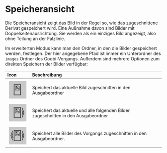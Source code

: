 # Speicheransicht

Die Speicheransicht zeigt das Bild in der Regel so, wie das zugeschnittene Derivat gespeichert wird. Eine Außnahme davon sind Bilder mit Doppelseitenausrichtung. Sie werden als ein einziges Bild angezeigt, also ohne Teilung an der Falzlinie.

Im erweiterten Modus kann man den Ordner, in den die Bilder gespeichert werden, festlegen. Der hier angegebene Pfad ist immer ein Unterordner des `images` Ordner des Goobi-Vorgangs. Außerdem sind mehrere Optionen zum direkten Speichern der Bilder verfügbar:

| Icon | Beschreibung |
| :--- | :--- |
| ![](../../../../.gitbook/assets/layoutwizzard_37.png)  | Speichert das aktuelle Bild zugeschnitten in den Ausgabeordner |
| ![](../../../../.gitbook/assets/layoutwizzard_39.png)  | Speichert das aktuelle und alle folgenden Bilder zugeschnitten in den Ausgabeordner |
| ![](../../../../.gitbook/assets/layoutwizzard_38.png)  | Speichert alle Bilder des Vorgangs zugeschnitten in den Ausgabeordner. |

